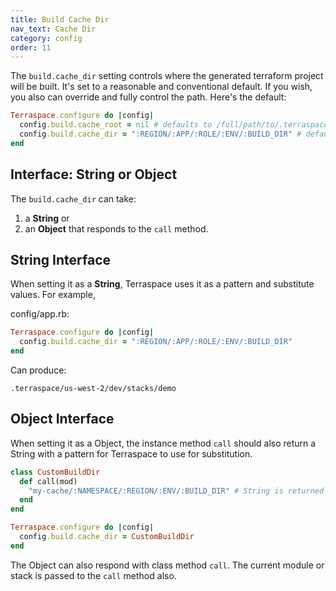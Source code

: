 ```yaml
---
title: Build Cache Dir
nav_text: Cache Dir
category: config
order: 11
---
```


The `build.cache_dir` setting controls where the generated terraform project will be built. It's set to a reasonable and conventional default. If you wish, you also can override and fully control the path. Here's the default:

```ruby
Terraspace.configure do |config|
  config.build.cache_root = nil # defaults to /full/path/to/.terraspace-cache
  config.build.cache_dir = ":REGION/:APP/:ROLE/:ENV/:BUILD_DIR" # default
end
```

## Interface: String or Object

The `build.cache_dir` can take:

1. a **String** or
2. an **Object** that responds to the `call` method.

## String Interface

When setting it as a **String**, Terraspace uses it as a pattern and substitute values. For example,

config/app.rb:

```ruby
Terraspace.configure do |config|
  config.build.cache_dir = ":REGION/:APP/:ROLE/:ENV/:BUILD_DIR"
end
```

Can produce:

    .terraspace/us-west-2/dev/stacks/demo

## Object Interface

When setting it as a Object, the instance method `call` should also return a String with a pattern for Terraspace to use for substitution.

```ruby
class CustomBuildDir
  def call(mod)
    "my-cache/:NAMESPACE/:REGION/:ENV/:BUILD_DIR" # String is returned
  end
end

Terraspace.configure do |config|
  config.build.cache_dir = CustomBuildDir
end
```

The Object can also respond with class method  `call`. The current module or stack is passed to the `call` method also.
